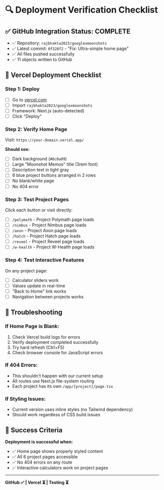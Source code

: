 # 🔍 Deployment Verification Checklist

## ✅ **GitHub Integration Status: COMPLETE**

- ✅ Repository: `rajbhakta2023/googlexmoonshots`
- ✅ Latest commit: `0f328f2` - "Fix: Ultra-simple home page"
- ✅ All files pushed successfully
- ✅ 11 objects written to GitHub

## 🎯 **Vercel Deployment Checklist**

### **Step 1: Deploy**
- [ ] Go to [vercel.com](https://vercel.com)
- [ ] Import `rajbhakta2023/googlexmoonshots`
- [ ] Framework: Next.js (auto-detected)
- [ ] Click "Deploy"

### **Step 2: Verify Home Page**
Visit: `https://your-domain.vercel.app/`

**Should see:**
- [ ] Dark background (`#0c0a09`)
- [ ] Large "Moonshot Memos" title (3rem font)
- [ ] Description text in light gray
- [ ] 6 blue project buttons arranged in 2 rows
- [ ] No blank/white page
- [ ] No 404 error

### **Step 3: Test Project Pages**
Click each button or visit directly:

- [ ] `/polymath` - Project Polymath page loads
- [ ] `/nimbus` - Project Nimbus page loads  
- [ ] `/axon` - Project Axon page loads
- [ ] `/hatch` - Project Hatch page loads
- [ ] `/reveel` - Project Reveel page loads
- [ ] `/w-health` - Project W-Health page loads

### **Step 4: Test Interactive Features**
On any project page:
- [ ] Calculator sliders work
- [ ] Values update in real-time
- [ ] "Back to Home" link works
- [ ] Navigation between projects works

## 🚨 **Troubleshooting**

### **If Home Page is Blank:**
1. Check Vercel build logs for errors
2. Verify deployment completed successfully
3. Try hard refresh (Ctrl+F5)
4. Check browser console for JavaScript errors

### **If 404 Errors:**
- This shouldn't happen with our current setup
- All routes use Next.js file-system routing
- Each project has its own `/app/[project]/page.tsx`

### **If Styling Issues:**
- Current version uses inline styles (no Tailwind dependency)
- Should work regardless of CSS build issues

## 🎉 **Success Criteria**

**Deployment is successful when:**
- ✅ Home page shows properly styled content
- ✅ All 6 project pages accessible
- ✅ No 404 errors on any route
- ✅ Interactive calculators work on project pages

---

**GitHub ✅ | Vercel ⏳ | Testing ⏳**